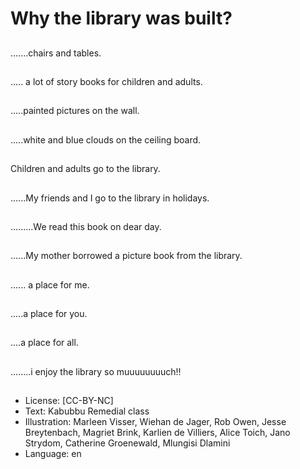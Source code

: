 # Why the library was built?

##
.......chairs and tables.

##
..... a lot of story books for children
and adults.

##
.....painted pictures on
the wall.

##
.....white and blue clouds on the
ceiling board.

##
Children and adults go
to the library.

##
......My friends and I go to the
library in holidays.

##
.........We read this book on dear
day.

##
......My mother borrowed a picture
book from the library.

##
...... a place for me.

##
.....a place for you.

##
....a place for all.

##
........i enjoy the library so muuuuuuuuch!!

##
* License: [CC-BY-NC]
* Text: Kabubbu Remedial class
* Illustration: Marleen Visser, Wiehan de Jager, Rob Owen, Jesse Breytenbach, Magriet Brink, Karlien de Villiers, Alice Toich, Jano Strydom, Catherine Groenewald, Mlungisi Dlamini
* Language: en
